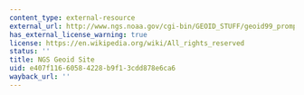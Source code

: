 ```yaml
---
content_type: external-resource
external_url: http://www.ngs.noaa.gov/cgi-bin/GEOID_STUFF/geoid99_prompt1.prl
has_external_license_warning: true
license: https://en.wikipedia.org/wiki/All_rights_reserved
status: ''
title: NGS Geoid Site
uid: e407f116-6058-4228-b9f1-3cdd878e6ca6
wayback_url: ''
---
```

